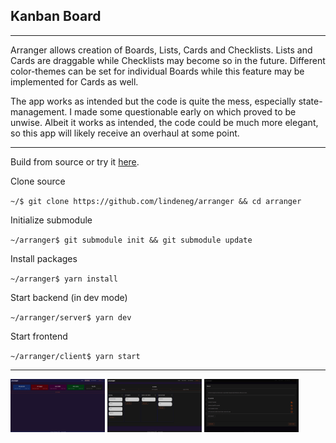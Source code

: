 ## Kanban Board

---

Arranger allows creation of Boards, Lists, Cards and Checklists. Lists and Cards are draggable while Checklists may become so in the future. Different color-themes can be set for individual Boards while this feature may be implemented for Cards as well.

The app works as intended but the code is quite the mess, especially state-management. I made some questionable early on which proved to be unwise. Albeit it works as intended, the code could be much more elegant, so this app will likely receive an overhaul at some point.

---

Build from source or try it [here](https://arranger.lindeneg.org/).

Clone source

`~/$ git clone https://github.com/lindeneg/arranger && cd arranger`

Initialize submodule

`~/arranger$ git submodule init && git submodule update`

Install packages

`~/arranger$ yarn install`

Start backend (in dev mode)

`~/arranger/server$ yarn dev`

Start frontend

`~/arranger/client$ yarn start`

---

<img src="https://github.com/Lindeneg/arranger/blob/master/examples/boards.png" width="30%"></img> <img src="https://github.com/Lindeneg/arranger/blob/master/examples/board.png" width="30%"></img> <img src="https://github.com/Lindeneg/arranger/blob/master/examples/card.png" width="30%"></img>